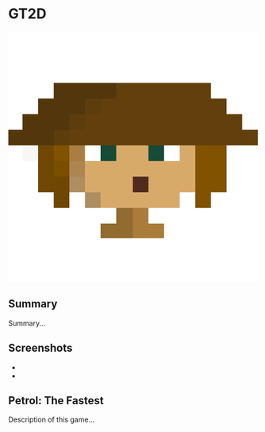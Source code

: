 # GT2D

![](Project/Images/Header.png)

## Summary
Summary...

## Screenshots
- [](Project/Images/Screenshot1.png)
- [](Project/Images/Screenshot2.png)

## Petrol: The Fastest
Description of this game...
